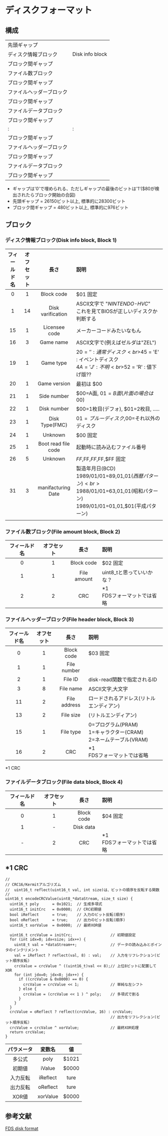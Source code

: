 # ディスクフォーマット

## 構成

|||
|:-|:-|
|先頭ギャップ||
|ディスク情報ブロック|Disk info block|
|ブロック間ギャップ||
|ファイル数ブロック||
|ブロック間ギャップ||
|ファイルヘッダーブロック||
|ブロック間ギャップ||
|ファイルデータブロック||
|ブロック間ギャップ||
|:|:|
|ブロック間ギャップ||
|ファイルヘッダーブロック||
|ブロック間ギャップ||
|ファイルデータブロック||
|ブロック間ギャップ||

* ギャップは'0'で埋められる、ただしギャップの最後のビットは'1'($80が検出されたらブロック開始の合図)
* 先頭ギャップ = 26150ビット以上, 標準的に28300ビット
* ブロック間ギャップ = 480ビット以上, 標準的に976ビット

## ブロック

### ディスク情報ブロック(Disk info block, Block 1)
|フィールド名|オフセット|長さ|説明|
|:-:|:-:|:-:|:-|
|0|1|Block code|$01 固定|
|1|14|Disk varification|ASCII文字で "*NINTENDO-HVC*"<br>これを見てBIOSが正しいディスクか判断する|
|15|1|Licensee code|メーカーコードみたいなもん|
|16|3|Game name|ASCII文字で(例えばゼルダは"ZEL")|
|19|1|Game type|$20 = ' ' : 通常ディスク<br>$45 = 'E' : イベントディスク<br>$4A = 'J' : 不明<br>$52 = 'R' : 値下げ版??<br>|
|20|1|Game version|最初は $00|
|21|1|Side number|$00=A面, $01=B面(片面の場合は$00)|
|22|1|Disk number|$00=1枚目(デフォ), $01=2枚目, .....|
|23|1|Disk Type(FMC)|$01=ブルーディスク,$00=それ以外のディスク|
|24|1|Unknown|$00 固定|
|25|1|Boot read file code|起動時に読み込むファイル番号|
|26|5|Unknown|$FF,$FF,$FF,$FF,$FF 固定|
|31|3|manifacturing Date|製造年月日(BCD)<br>1989/01/01=$89,$01,$01(西暦パターン)<br>1988/01/01=$63,$01,$01(昭和パターン)<br>1989/01/01=$01,$01,$01(平成パターン)<br>|
|||||

### ファイル数ブロック(File amount block, Block 2)
|フィールド名|オフセット|長さ|説明|
|:-:|:-:|:-:|:-|
|0|1|Block code|$02 固定|
|1|1|File amount|uint8_tと思っていいかな？|
|2|2|CRC|*1<br>FDSフォーマットでは省略|

### ファイルヘッダーブロック(File header block, Block 3)
|フィールド名|オフセット|長さ|説明|
|:-:|:-:|:-:|:-|
|0|1|Block code|$03 固定|
|1|1|File number||
|2|1|File ID|disk-read関数で指定されるID|
|3|8|File name|ASCII文字,大文字|
|11|2|File address|ロードされるアドレス(リトルエンディアン)|
|13|2|File size|(リトルエンディアン)|
|15|1|File type|0=プログラム(PRAM)<br>1=キャラクター(CRAM)<br>2=ネームテーブル(VRAM)|
|16|2|CRC|*1<br>FDSフォーマットでは省略|
*1 CRC

### ファイルデータブロック(File data block, Block 4)
|フィールド名|オフセット|長さ|説明|
|:-:|:-:|:-:|:-|
|0|1|Block code|$04 固定|
|1|-|Disk data||
|-|2|CRC|*1<br>FDSフォーマットでは省略|

## *1 CRC

```
//
// CRC16/Kermitアルゴリズム
//  uint16_t reflect(uint16_t val, int size)は、ビットの順序を反転する関数
//
uint16_t encodeCRCValue(uint8_*dataStream, size_t size) {
  uint16_t poly      = 0x1021;  // 生成多項式
  uint16_t initCrc   = 0x0000;  // CRC初期値
  bool iReflect      = true;    // 入力のビット反転(順序)
  bool oReflect      = true;    // 出力のビット反転(順序)
  uint16_t xorValue  = 0x0000;  // 最終XOR値

  uint16_t crcValue = initCrc;                 // 初期値設定
  for (int idx=0; idx<size; idx++) {
    uint8_t val = *dataStream++;               // データの読み込みとポインタのインクリメント
    val = iReflect ? reflect(val, 8) : val;    // 入力をリフレクション(ビット順序反転)
    crcValue = crcValue ^ ((uint16_t)val << 8);// 上位8ビットに配置してXOR
    for (int jdx=0; jdx<8; jdx++) {
      if ((crcValue & 0x8000) == 0) {
        crcValue = crcValue << 1;              // 単純な左シフト
      } else {
        crcValue = (crcValue << 1 ) ^ poly;    // 多項式で割る
      }
    }
  }
  crcValue = oReflect ? reflect(crcValue, 16) : crcValue;
                                               // 出力をリフレクション(ビット順序反転)
  crcValue = crcValue ^ xorValue;              // 最終XOR処理
  return crcValue;
}

```

|パラメータ|変数名|値|
|:-:|:-:|:-:|
|多公式|poly|$1021|
|初期値|iValue|$0000|
|入力反転|iReflect|ture|
|出力反転|oReflect|ture|
|XOR値|xorValue|$0000|

## 参考文献

[FDS disk format](https://www.nesdev.org/wiki/FDS_disk_format)

